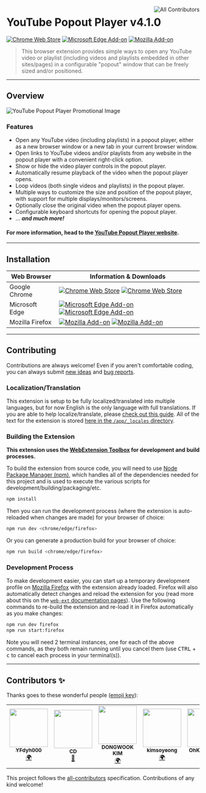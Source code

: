 [<img align="right" src="https://img.shields.io/badge/all_contributors-8-green.svg" alt="All Contributors"/>](#contributors)

# YouTube Popout Player v4.1.0

[![Chrome Web Store][chrome-image-version]][chrome-url] [![Microsoft Edge Add-on][edge-image-version]][edge-url] [![Mozilla Add-on][firefox-image-version]][firefox-url]

> This browser extension provides simple ways to open any YouTube video or playlist (including videos and playlists embedded in other sites/pages) in a configurable "popout" window that can be freely sized and/or positioned.

* * *

## Overview

![YouTube Popout Player Promotional Image](/docs/screenshots/Promo-Screenshot.png?raw=true)

### Features

* Open any YouTube video (including playlists) in a popout player, either as a new browser window or a new tab in your current browser window.
* Open links to YouTube videos and/or playlists from any website in the popout player with a convenient right-click option.
* Show or hide the video player controls in the popout player.
* Automatically resume playback of the video when the popout player opens.
* Loop videos (both single videos and playlists) in the popout player.
* Multiple ways to customize the size and position of the popout player, with support for multiple displays/monitors/screens.
* Optionally close the original video when the popout player opens.
* Configurable keyboard shortcuts for opening the popout player.
* ... ***and much more!***

#### For more information, head to the [YouTube Popout Player website](https://rthaut.github.io/YouTubePopoutPlayer/).

* * *

## Installation

| Web Browser | Information & Downloads |
| ----------- | ----------------------- |
| Google Chrome | [![Chrome Web Store][chrome-image-version]][chrome-url] [![Chrome Web Store][chrome-image-users]][chrome-url] |
| Microsoft Edge | [![Microsoft Edge Add-on][edge-image-version]][edge-url] [![Microsoft Edge Add-on][edge-image-users]][edge-url] |
| Mozilla Firefox | [![Mozilla Add-on][firefox-image-version]][firefox-url] [![Mozilla Add-on][firefox-image-users]][firefox-url] |

* * *

## Contributing

Contributions are always welcome! Even if you aren't comfortable coding, you can always submit [new ideas](https://github.com/rthaut/YouTubePopoutPlayer/issues/new?labels=enhancement) and [bug reports](https://github.com/rthaut/YouTubePopoutPlayer/issues/new?labels=bug).

### Localization/Translation

This extension is setup to be fully localized/translated into multiple languages, but for now English is the only language with full translations. If you are able to help localize/translate, please [check out this guide](https://developer.mozilla.org/en-US/docs/Mozilla/Add-ons/WebExtensions/Internationalization). All of the text for the extension is stored [here in the `/app/_locales` directory](https://github.com/rthaut/YouTubePopoutPlayer/tree/master/app/_locales).

### Building the Extension

**This extension uses the [WebExtension Toolbox](https://github.com/webextension-toolbox/webextension-toolbox#usage) for development and build processes.**

To build the extension from source code, you will need to use [Node Package Manager (npm)](https://www.npmjs.com/), which handles all of the dependencies needed for this project and is used to execute the various scripts for development/building/packaging/etc.

```sh
npm install
```

Then you can run the development process (where the extension is auto-reloaded when changes are made) for your browser of choice:

```sh
npm run dev <chrome/edge/firefox>
```

Or you can generate a production build for your browser of choice:

```sh
npm run build <chrome/edge/firefox>
```

### Development Process

To make development easier, you can start up a temporary development profile on [Mozilla Firefox](https://getfirefox.com) with the extension already loaded. Firefox will also automatically detect changes and reload the extension for you (read more about this on the [`web-ext` documentation pages](https://developer.mozilla.org/en-US/docs/Mozilla/Add-ons/WebExtensions/Getting_started_with_web-ext)). Use the following commands to re-build the extension and re-load it in Firefox automatically as you make changes:

```sh
npm run dev firefox
npm run start:firefox
```

Note you will need 2 terminal instances, one for each of the above commands, as they both remain running until you cancel them (use <kbd>CTRL</kbd> + <kbd>c</kbd> to cancel each process in your terminal(s)).

* * *

## Contributors ✨

Thanks goes to these wonderful people ([emoji key](https://allcontributors.org/docs/en/emoji-key)):

<!-- ALL-CONTRIBUTORS-LIST:START - Do not remove or modify this section -->
<!-- prettier-ignore-start -->
<!-- markdownlint-disable -->
<table>
  <tr>
    <td align="center"><a href="http://wiki.mozilla.org/User:YFdyh000"><img src="https://avatars0.githubusercontent.com/u/1769875?v=4" width="100px;" alt=""/><br /><sub><b>YFdyh000</b></sub></a><br /><a href="#translation-yfdyh000" title="Translation">🌍</a></td>
    <td align="center"><a href="https://cdcs2.com"><img src="https://avatars3.githubusercontent.com/u/8739797?v=4" width="100px;" alt=""/><br /><sub><b>CD</b></sub></a><br /><a href="#ideas-d5c4b3" title="Ideas, Planning, & Feedback">🤔</a></td>
    <td align="center"><a href="https://github.com/201601972-kimdongwook"><img src="https://avatars0.githubusercontent.com/u/62870938?v=4" width="100px;" alt=""/><br /><sub><b>DONGWOOK KIM</b></sub></a><br /><a href="#translation-201601972-kimdongwook" title="Translation">🌍</a></td>
    <td align="center"><a href="https://github.com/kimsoyeong"><img src="https://avatars3.githubusercontent.com/u/43427380?v=4" width="100px;" alt=""/><br /><sub><b>kimsoyeong</b></sub></a><br /><a href="#translation-kimsoyeong" title="Translation">🌍</a></td>
    <td align="center"><a href="https://github.com/OhKyungTaek"><img src="https://avatars1.githubusercontent.com/u/48934601?v=4" width="100px;" alt=""/><br /><sub><b>OhKyungTaek</b></sub></a><br /><a href="#translation-OhKyungTaek" title="Translation">🌍</a></td>
    <td align="center"><a href="https://github.com/Sumin971013"><img src="https://avatars3.githubusercontent.com/u/55087554?v=4" width="100px;" alt=""/><br /><sub><b>Sumin Bae</b></sub></a><br /><a href="#translation-Sumin971013" title="Translation">🌍</a></td>
    <td align="center"><a href="https://github.com/SeongJin16"><img src="https://avatars1.githubusercontent.com/u/55086076?v=4" width="100px;" alt=""/><br /><sub><b>SJAhn_Dev</b></sub></a><br /><a href="#translation-SeongJin16" title="Translation">🌍</a></td>
  </tr>
</table>

<!-- markdownlint-enable -->
<!-- prettier-ignore-end -->
<!-- ALL-CONTRIBUTORS-LIST:END -->

This project follows the [all-contributors](https://github.com/all-contributors/all-contributors) specification. Contributions of any kind welcome!

[chrome-url]: https://chrome.google.com/webstore/detail/youtube-popout-player/kmfikkopdhmbdbkndkamabamlkkgkpod
[chrome-image-version]: https://img.shields.io/chrome-web-store/v/kmfikkopdhmbdbkndkamabamlkkgkpod?logo=googlechrome&style=for-the-badge
[chrome-image-users]: https://img.shields.io/chrome-web-store/d/kmfikkopdhmbdbkndkamabamlkkgkpod?logo=googlechrome&style=for-the-badge

[edge-url]: https://microsoftedge.microsoft.com/addons/detail/youtube-popout-player/mdhpmdbgkogobnebpgfbnnnbjfohiiee
[edge-image-version]: https://img.shields.io/badge/dynamic/json?logo=microsoftedge&style=for-the-badge&label=edge%20add-on&prefix=v&query=%24.version&url=https%3A%2F%2Fmicrosoftedge.microsoft.com%2Faddons%2Fgetproductdetailsbycrxid%2Fmdhpmdbgkogobnebpgfbnnnbjfohiiee
[edge-image-users]: https://img.shields.io/badge/dynamic/json?logo=microsoftedge&style=for-the-badge&label=users&query=%24.activeInstallCount&url=https%3A%2F%2Fmicrosoftedge.microsoft.com%2Faddons%2Fgetproductdetailsbycrxid%2Fmdhpmdbgkogobnebpgfbnnnbjfohiiee

[firefox-url]: https://addons.mozilla.org/firefox/addon/youtube-popout-player/
[firefox-image-version]: https://img.shields.io/amo/v/youtube-popout-player?color=blue&logo=firefox&style=for-the-badge
[firefox-image-users]: https://img.shields.io/amo/users/youtube-popout-player?color=blue&logo=firefox&style=for-the-badge
